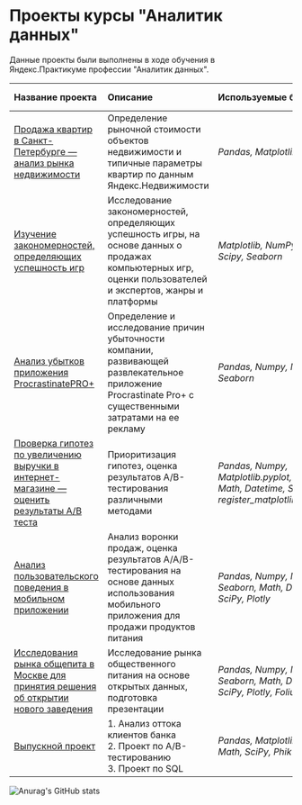 # Проекты курсы "Аналитик данных"

Данные проекты были выполнены в ходе обучения в Яндекс.Практикуме профессии "Аналитик данных".

| Название проекта | Описание | Используемые библиотеки | Статус проекта |
| :---------------------- | :---------------------- | :---------------------- |:---------------------- |
| [Продажа квартир в Санкт-Петербурге — анализ рынка недвижимости](1.Real_estate) | Определение рыночной стоимости объектов недвижимости и типичные параметры квартир по данным Яндекс.Недвижимости| *Pandas, Matplotlib* | Завершен |
| [Изучение закономерностей, определяющих успешность игр](2.Video_games) | Исследование закономерностей, определяющих успешность игры, на основе данных о продажах компьютерных игр, оценки пользователей и экспертов, жанры и платформы| *Matplotlib, NumPy, Pandas, Scipy, Seaborn* |Завершен |
| [Анализ убытков приложения ProcrastinatePRO+](3.Analysis_business_indicators) | Определение и исследование причин убыточности компании, развивающей развлекательное приложение Procrastinate Pro+ с существенными затратами на ее рекламу| *Pandas, Numpy, Matplotlib, Seaborn* |Завершен |
| [Проверка гипотез по увеличению выручки в интернет-магазине — оценить результаты A/B теста](4.Business_decision_making) | Приоритизация гипотез, оценка результатов A/B-тестирования различными методами| *Pandas, Numpy, Matplotlib.pyplot, Seaborn, Math, Datetime, Scipy, Import register_matplotlib_converters.* |Завершен |
| [Анализ пользовательского поведения в мобильном приложении](5.Users_behavior_tests) | Анализ воронки продаж, оценка результатов A/A/B-тестирования на основе данных использования мобильного приложения для продажи продуктов питания | *Pandas, Numpy, Matplotlib, Seaborn, Math, Datetime, SciPy, Plotly* |Завершен |
| [Исследования рынка общепита в Москве для принятия решения об открытии нового заведения](6.Market_research_visualization) | Исследование рынка общественного питания на основе открытых данных, подготовка презентации| *Pandas, Numpy, Matplotlib, Seaborn, Math, Datetime, SciPy, Plotly, Folium, Json* |Завершен |
| [Выпускной проект](7.Senior_project) | 1. Анализ оттока клиентов банка <br> 2. Проект по А/B-тестированию <br> 3. Проект по SQL| *Pandas, Matplotlib, Seaborn, Math, SciPy, Phik* |Завершен |


![Anurag's GitHub stats](https://github-readme-stats.vercel.app/api?username=AlbinaGimadieva&show_icons=true&theme=transparent)
